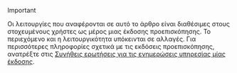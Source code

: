 > [!IMPORTANT]
> Οι λειτουργίες που αναφέρονται σε αυτό το άρθρο είναι διαθέσιμες στους στοχευμένους χρήστες ως μέρος μιας έκδοσης προεπισκόπησης. Το περιεχόμενο και η λειτουργικότητα υπόκεινται σε αλλαγές. Για περισσότερες πληροφορίες σχετικά με τις εκδόσεις προεπισκόπησης, ανατρέξτε στις [Συνήθεις ερωτήσεις για τις ενημερώσεις υπηρεσίας μίας έκδοσης](https://docs.microsoft.com/dynamics365/unified-operations/fin-and-ops/get-started/one-version).
